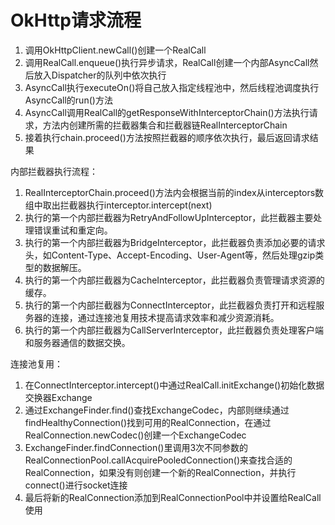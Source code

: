 # OkHttp请求流程
1. 调用OkHttpClient.newCall()创建一个RealCall
2. 调用RealCall.enqueue()执行异步请求，RealCall创建一个内部AsyncCall然后放入Dispatcher的队列中依次执行
3. AsyncCall执行executeOn()将自己放入指定线程池中，然后线程池调度执行AsyncCall的run()方法
4. AsyncCall调用RealCall的getResponseWithInterceptorChain()方法执行请求，方法内创建所需的拦截器集合和拦截器链RealInterceptorChain
5. 接着执行chain.proceed()方法按照拦截器的顺序依次执行，最后返回请求结果

内部拦截器执行流程：
1. RealInterceptorChain.proceed()方法内会根据当前的index从interceptors数组中取出拦截器执行interceptor.intercept(next)
2. 执行的第一个内部拦截器为RetryAndFollowUpInterceptor，此拦截器主要处理错误重试和重定向。
3. 执行的第一个内部拦截器为BridgeInterceptor，此拦截器负责添加必要的请求头，如Content-Type、Accept-Encoding、User-Agent等，然后处理gzip类型的数据解压。
4. 执行的第一个内部拦截器为CacheInterceptor，此拦截器负责管理请求资源的缓存。
5. 执行的第一个内部拦截器为ConnectInterceptor，此拦截器负责打开和远程服务器的连接，通过连接池复用技术提高请求效率和减少资源消耗。
6. 执行的第一个内部拦截器为CallServerInterceptor，此拦截器负责处理客户端和服务器通信的数据交换。

连接池复用：
1. 在ConnectInterceptor.intercept()中通过RealCall.initExchange()初始化数据交换器Exchange
2. 通过ExchangeFinder.find()查找ExchangeCodec，内部则继续通过findHealthyConnection()找到可用的RealConnection，在通过RealConnection.newCodec()创建一个ExchangeCodec
3. ExchangeFinder.findConnection()里调用3次不同参数的RealConnectionPool.callAcquirePooledConnection()来查找合适的RealConnection，如果没有则创建一个新的RealConnection，并执行connect()进行socket连接
4. 最后将新的RealConnection添加到RealConnectionPool中并设置给RealCall使用